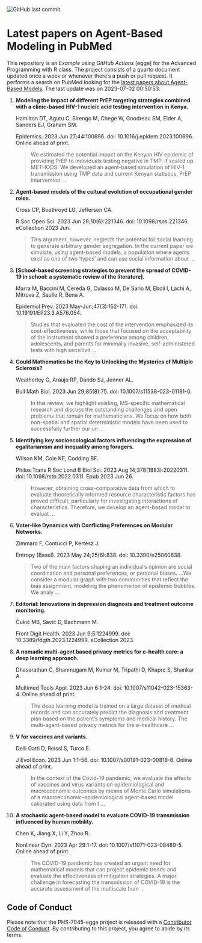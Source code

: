 ![GitHub last
commit](https://img.shields.io/github/last-commit/UofUEpiBio/PHS-7045-egga.png)

# Latest papers on Agent-Based Modeling in PubMed

This repository is an *Example using GitHub Actions* \[egge\] for the
Advanced Programming with R class. The project consists of a quarto
document updated once a week or whenever there’s a push or pull request.
It performs a search on PubMed looking for the <a
href="https://pubmed.ncbi.nlm.nih.gov/?term=agent-based+model&amp;sort=date"
target="_blank">latest papers about Agent-Based Models</a>. The last
update was on 2023-07-02 00:50:53.

<div class="cell">

</div>

1.  **Modeling the impact of different PrEP targeting strategies
    combined with a clinic-based HIV-1 nucleic acid testing intervention
    in Kenya.**

    Hamilton DT, Agutu C, Sirengo M, Chege W, Goodreau SM, Elder A,
    Sanders EJ, Graham SM.

    Epidemics. 2023 Jun 27;44:100696. doi: 10.1016/j.epidem.2023.100696.
    Online ahead of print.

    > We estimated the potential impact on the Kenyan HIV epidemic of
    > providing PrEP to individuals testing negative in TMP, if scaled
    > up. METHODS: We developed an agent-based simulation of HIV-1
    > transmission using TMP data and current Kenyan statistics. PrEP
    > intervention …

2.  **Agent-based models of the cultural evolution of occupational
    gender roles.**

    Cross CP, Boothroyd LG, Jefferson CA.

    R Soc Open Sci. 2023 Jun 28;10(6):221346. doi: 10.1098/rsos.221346.
    eCollection 2023 Jun.

    > This argument, however, neglects the potential for social learning
    > to generate arbitrary gender segregation. In the current paper we
    > simulate, using agent-based models, a population where agents
    > exist as one of two ‘types’ and can use social information about …

3.  **\[School-based screening strategies to prevent the spread of
    COVID-19 in school: a systematic review of the literature\].**

    Marra M, Baccini M, Cereda G, Culasso M, De Sario M, Eboli I, Lachi
    A, Mitrova Z, Saulle R, Bena A.

    Epidemiol Prev. 2023 May-Jun;47(3):152-171. doi:
    10.19191/EP23.3.A576.054.

    > Studies that evaluated the cost of the intervention emphasized its
    > cost-effectiveness, while those that focused on the acceptability
    > of the instrument showed a preference among children, adolescents,
    > and parents for minimally invasive, self-administered tests with
    > high sensitivit …

4.  **Could Mathematics be the Key to Unlocking the Mysteries of
    Multiple Sclerosis?**

    Weatherley G, Araujo RP, Dando SJ, Jenner AL.

    Bull Math Biol. 2023 Jun 29;85(8):75. doi:
    10.1007/s11538-023-01181-0.

    > In this review, we highlight existing, MS-specific mathematical
    > research and discuss the outstanding challenges and open problems
    > that remain for mathematicians. We focus on how both non-spatial
    > and spatial deterministic models have been used to successfully
    > further our un …

5.  **Identifying key socioecological factors influencing the expression
    of egalitarianism and inequality among foragers.**

    Wilson KM, Cole KE, Codding BF.

    Philos Trans R Soc Lond B Biol Sci. 2023 Aug 14;378(1883):20220311.
    doi: 10.1098/rstb.2022.0311. Epub 2023 Jun 26.

    > However, obtaining cross-comparative data from which to evaluate
    > theoretically informed resource characteristic factors has proved
    > difficult, particularly for investigating interactions of
    > characteristics. Therefore, we develop an agent-based model to
    > evaluat …

6.  **Voter-like Dynamics with Conflicting Preferences on Modular
    Networks.**

    Zimmaro F, Contucci P, Kertész J.

    Entropy (Basel). 2023 May 24;25(6):838. doi: 10.3390/e25060838.

    > Two of the main factors shaping an individual’s opinion are social
    > coordination and personal preferences, or personal biases. …We
    > consider a modular graph with two communities that reflect the
    > bias assignment, modeling the phenomenon of epistemic bubbles. We
    > analy …

7.  **Editorial: Innovations in depression diagnosis and treatment
    outcome monitoring.**

    Čukić MB, Savić D, Bachmann M.

    Front Digit Health. 2023 Jun 9;5:1224999. doi:
    10.3389/fdgth.2023.1224999. eCollection 2023.

8.  **A nomadic multi-agent based privacy metrics for e-health care: a
    deep learning approach.**

    Dhasarathan C, Shanmugam M, Kumar M, Tripathi D, Khapre S, Shankar
    A.

    Multimed Tools Appl. 2023 Jun 6:1-24. doi:
    10.1007/s11042-023-15363-4. Online ahead of print.

    > The deep learning model is trained on a large dataset of medical
    > records and can accurately predict the diagnosis and treatment
    > plan based on the patient’s symptoms and medical history. The
    > multi-agent-based privacy metrics for the e-healthcare …

9.  **V for vaccines and variants.**

    Delli Gatti D, Reissl S, Turco E.

    J Evol Econ. 2023 Jun 1:1-56. doi: 10.1007/s00191-023-00818-6.
    Online ahead of print.

    > In the context of the Covid-19 pandemic, we evaluate the effects
    > of vaccines and virus variants on epidemiological and
    > macroeconomic outcomes by means of Monte Carlo simulations of a
    > macroeconomic-epidemiological agent-based model calibrated using
    > data from t …

10. **A stochastic agent-based model to evaluate COVID-19 transmission
    influenced by human mobility.**

    Chen K, Jiang X, Li Y, Zhou R.

    Nonlinear Dyn. 2023 Apr 29:1-17. doi: 10.1007/s11071-023-08489-5.
    Online ahead of print.

    > The COVID-19 pandemic has created an urgent need for mathematical
    > models that can project epidemic trends and evaluate the
    > effectiveness of mitigation strategies. A major challenge in
    > forecasting the transmission of COVID-19 is the accurate
    > assessment of the multiscale hum …

## Code of Conduct

Please note that the PHS-7045-egga project is released with a
[Contributor Code of
Conduct](https://contributor-covenant.org/version/2/1/CODE_OF_CONDUCT.html).
By contributing to this project, you agree to abide by its terms.
